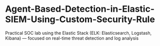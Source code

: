 # Agent-Based-Detection-in-Elastic-SIEM-Using-Custom-Security-Rule
Practical SOC lab using the Elastic Stack (ELK: Elasticsearch, Logstash, Kibana) — focused on real-time threat detection and log analysis
